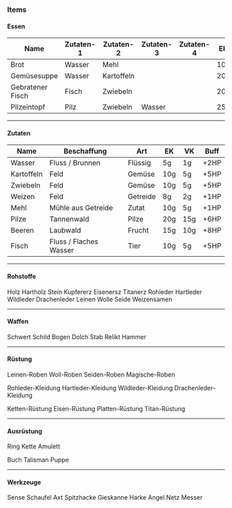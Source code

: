 ### Items

#### Essen

| Name             | Zutaten-1 | Zutaten-2  | Zutaten-3 | Zutaten-4 | EK  | VK  | Buff          | Runden |
| ---------------- | --------- | ---------- | --------- | --------- | --- | --- | ------------- | ------ |
| Brot             | Wasser    | Mehl       |           |           | 10g | 6g  | Regeneration  | 2      |
| Gemüsesuppe      | Wasser    | Kartoffeln |           |           | 20g | 15g | Glückssträhne | 3      |
| Gebratener Fisch | Fisch     | Zwiebeln   |           |           | 20g | 15g | Berserker     | 4      |
| Pilzeintopf      | Pilz      | Zwiebeln   | Wasser    |           | 25g | 18g | Schutzengel   | 2      |

<hr>

#### Zutaten

| Name       | Beschaffung            | Art      | EK  | VK  | Buff |
| ---------- | ---------------------- | -------- | --- | --- | ---- |
| Wasser     | Fluss / Brunnen        | Flüssig  | 5g  | 1g  | +2HP |
| Kartoffeln | Feld                   | Gemüse   | 10g | 5g  | +5HP |
| Zwiebeln   | Feld                   | Gemüse   | 10g | 5g  | +5HP |
| Weizen     | Feld                   | Getreide | 8g  | 2g  | +1HP |
| Mehl       | Mühle aus Getreide     | Zutat    | 10g | 5g  | +1HP |
| Pilze      | Tannenwald             | Pilze    | 20g | 15g | +6HP |
| Beeren     | Laubwald               | Frucht   | 15g | 10g | +8HP |
| Fisch      | Fluss / Flaches Wasser | Tier     | 10g | 5g  | +5HP |

<hr>

#### Rohstoffe

Holz
Hartholz
Stein
Kupfererz
Eisenersz
Titanerz
Rohleder
Hartleder
Wildleder
Drachenleder
Leinen
Wolle
Seide
Weizensamen

<hr>

#### Waffen

Schwert
Schild
Bogen
Dolch
Stab
Relikt
Hammer

<hr>

#### Rüstung

Leinen-Roben
Woll-Roben
Seiden-Roben
Magische-Roben

Rohleder-Kleidung
Hartleder-Kleidung
Wildleder-Kleidung
Drachenleder-Kleidung

Ketten-Rüstung
Eisen-Rüstung
Platten-Rüstung
Titan-Rüstung

<hr>

#### Ausrüstung

Ring
Kette
Amulett

Buch
Talisman
Puppe

<hr>

#### Werkzeuge

Sense
Schaufel
Axt
Spitzhacke
Gieskanne
Harke
Angel
Netz
Messer
